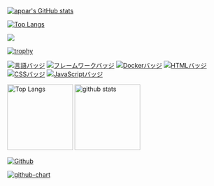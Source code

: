 [![appar's GitHub stats](https://github-readme-stats.vercel.app/api?username=appar377&theme=vue-dark&show_icons=true)](https://github.com/appar377/github-readme-stats)

[![Top Langs](https://github-readme-stats.vercel.app/api/top-langs/?username=appar377&theme=vue-dark&show_icons=true&layout=compact)](https://github.com/appar377/github-readme-stats)

![](https://github-profile-summary-cards.vercel.app/api/cards/profile-details?username=appar377&theme=2077)

[![trophy](https://github-profile-trophy.vercel.app/?username=appar377&theme=onedark)](https://github-profile-trophy.vercel.app/?username=appar377&theme=tokyonight)

[![言語バッジ](https://img.shields.io/badge/-Ruby-CC342D.svg?logo=ruby&style=flat-square&logoColor=white)](https://www.ruby-lang.org/)
[![フレームワークバッジ](https://img.shields.io/badge/-Ruby%20on%20Rails-CC0000.svg?logo=ruby-on-rails&style=flat-square&logoColor=white)](https://rubyonrails.org/)
[![Dockerバッジ](https://img.shields.io/badge/-Docker-2496ED.svg?logo=docker&style=flat-square&logoColor=white)](https://www.docker.com/)
[![HTMLバッジ](https://img.shields.io/badge/-HTML5-E34F26.svg?logo=html5&style=flat-square&logoColor=white)](https://developer.mozilla.org/en-US/docs/Web/Guide/HTML)
[![CSSバッジ](https://img.shields.io/badge/-CSS3-1572B6.svg?logo=css3&style=flat-square&logoColor=white)](https://developer.mozilla.org/en-US/docs/Web/CSS)
[![JavaScriptバッジ](https://img.shields.io/badge/-JavaScript-F7DF1E.svg?logo=javascript&style=flat-square&logoColor=black)](https://developer.mozilla.org/en-US/docs/Web/JavaScript)

<img alt="Top Langs" height="150px" src="https://github-readme-stats.vercel.app/api/top-langs/?username=appar377&layout=compact&count_private=true&show_icons=true&theme=tokyonight" />

<img alt="github stats" height="150px" src="https://github-readme-stats.vercel.app/api?username=appar377&count_private=true&show_icons=true&show_icons=true&theme=tokyonight" />

[![Github](https://img.shields.io/badge/--FFFFFF?style=social&logo=github&label=Follow%20appar377)](https://github.com/appar377)

[![github-chart](https://github-chart.vercel.app/api?user=appar377)](https://github.com/appar377/github-chart)

